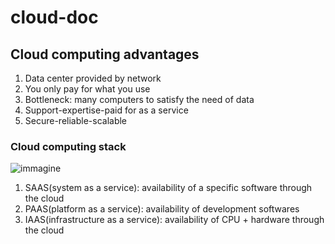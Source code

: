 # cloud-doc
## Cloud computing advantages

1. Data center provided by network
2. You only pay for what you use
3. Bottleneck: many computers to satisfy the need of data
4. Support-expertise-paid for as a service
5. Secure-reliable-scalable

### Cloud computing stack
![immagine](https://cloud.githubusercontent.com/assets/14821464/10790502/f07841cc-7d83-11e5-8ab1-70c01e8713f4.png)


1. SAAS(system as a service): availability of a specific software through the cloud
2. PAAS(platform as a service): availability of development softwares
3. IAAS(infrastructure as a service): availability of CPU + hardware through the cloud

